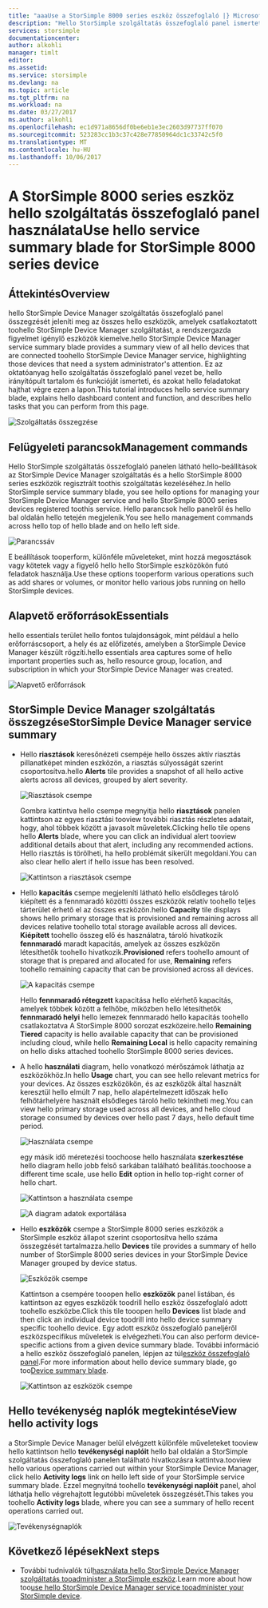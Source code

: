 ```yaml
---
title: "aaaUse a StorSimple 8000 series eszköz összefoglaló |} Microsoft Docs"
description: "Hello StorSimple szolgáltatás összefoglaló panel ismerteti és bemutatja hogyan toouse azt a StorSimple megoldásban toomonitor hello állapotát."
services: storsimple
documentationcenter: 
author: alkohli
manager: timlt
editor: 
ms.assetid: 
ms.service: storsimple
ms.devlang: na
ms.topic: article
ms.tgt_pltfrm: na
ms.workload: na
ms.date: 03/27/2017
ms.author: alkohli
ms.openlocfilehash: ec1d971a8656df0be6eb1e3ec2603d97737ff070
ms.sourcegitcommit: 523283cc1b3c37c428e77850964dc1c33742c5f0
ms.translationtype: MT
ms.contentlocale: hu-HU
ms.lasthandoff: 10/06/2017
---
```

# <a name="use-hello-service-summary-blade-for-storsimple-8000-series-device"></a><span data-ttu-id="20d4d-103">A StorSimple 8000 series eszköz hello szolgáltatás összefoglaló panel használata</span><span class="sxs-lookup"><span data-stu-id="20d4d-103">Use hello service summary blade for StorSimple 8000 series device</span></span>

## <a name="overview"></a><span data-ttu-id="20d4d-104">Áttekintés</span><span class="sxs-lookup"><span data-stu-id="20d4d-104">Overview</span></span>

<span data-ttu-id="20d4d-105">hello StorSimple Device Manager szolgáltatás összefoglaló panel összegzését jeleníti meg az összes hello eszközök, amelyek csatlakoztatott toohello StorSimple Device Manager szolgáltatást, a rendszergazda figyelmet igénylő eszközök kiemelve.</span><span class="sxs-lookup"><span data-stu-id="20d4d-105">hello StorSimple Device Manager service summary blade provides a summary view of all hello devices that are connected toohello StorSimple Device Manager service, highlighting those devices that need a system administrator's attention.</span></span> <span data-ttu-id="20d4d-106">Ez az oktatóanyag hello szolgáltatás összefoglaló panel vezet be, hello irányítópult tartalom és funkcióját ismerteti, és azokat hello feladatokat hajthat végre ezen a lapon.</span><span class="sxs-lookup"><span data-stu-id="20d4d-106">This tutorial introduces hello service summary blade, explains hello dashboard content and function, and describes hello tasks that you can perform from this page.</span></span>

![Szolgáltatás összegzése](./media/storsimple-8000-service-dashboard/service-summary1.png)


## <a name="management-commands"></a><span data-ttu-id="20d4d-108">Felügyeleti parancsok</span><span class="sxs-lookup"><span data-stu-id="20d4d-108">Management commands</span></span>

<span data-ttu-id="20d4d-109">Hello StorSimple szolgáltatás összefoglaló panelen látható hello-beállítások az StorSimple Device Manager szolgáltatás és a hello StorSimple 8000 series eszközök regisztrált toothis szolgáltatás kezeléséhez.</span><span class="sxs-lookup"><span data-stu-id="20d4d-109">In hello StorSimple service summary blade, you see hello options for managing your StorSimple Device Manager service and hello StorSimple 8000 series devices registered toothis service.</span></span> <span data-ttu-id="20d4d-110">Hello parancsok hello panelről és hello bal oldalán hello tetején megjelenik.</span><span class="sxs-lookup"><span data-stu-id="20d4d-110">You see hello management commands across hello top of hello blade and on hello left side.</span></span>

![Parancssáv](./media/storsimple-8000-service-dashboard/service-summary2.png)

<span data-ttu-id="20d4d-112">E beállítások tooperform, különféle műveleteket, mint hozzá megosztások vagy kötetek vagy a figyelő hello hello StorSimple eszközökön futó feladatok használja.</span><span class="sxs-lookup"><span data-stu-id="20d4d-112">Use these options tooperform various operations such as add shares or volumes, or monitor hello various jobs running on hello StorSimple devices.</span></span>


## <a name="essentials"></a><span data-ttu-id="20d4d-113">Alapvető erőforrások</span><span class="sxs-lookup"><span data-stu-id="20d4d-113">Essentials</span></span>

<span data-ttu-id="20d4d-114">hello essentials terület hello fontos tulajdonságok, mint például a hello erőforráscsoport, a hely és az előfizetés, amelyben a StorSimple Device Manager készült rögzíti.</span><span class="sxs-lookup"><span data-stu-id="20d4d-114">hello essentials area captures some of hello important properties such as, hello resource group, location, and subscription in which your StorSimple Device Manager was created.</span></span>

![Alapvető erőforrások](./media/storsimple-8000-service-dashboard/service-summary3.png)

## <a name="storsimple-device-manager-service-summary"></a><span data-ttu-id="20d4d-116">StorSimple Device Manager szolgáltatás összegzése</span><span class="sxs-lookup"><span data-stu-id="20d4d-116">StorSimple Device Manager service summary</span></span>

* <span data-ttu-id="20d4d-117">Hello **riasztások** keresőnézeti csempéje hello összes aktív riasztás pillanatképet minden eszközön, a riasztás súlyosságát szerint csoportosítva.</span><span class="sxs-lookup"><span data-stu-id="20d4d-117">hello **Alerts** tile provides a snapshot of all hello active alerts across all devices, grouped by alert severity.</span></span>

    ![Riasztások csempe](./media/storsimple-8000-service-dashboard/service-summary4.png)

    <span data-ttu-id="20d4d-119">Gombra kattintva hello csempe megnyitja hello **riasztások** panelen kattintson az egyes riasztási tooview további riasztás részletes adatait, hogy, ahol többek között a javasolt műveletek.</span><span class="sxs-lookup"><span data-stu-id="20d4d-119">Clicking hello tile opens hello **Alerts** blade, where you can click an individual alert tooview additional details about that alert, including any recommended actions.</span></span> <span data-ttu-id="20d4d-120">Hello riasztás is törölheti, ha hello problémát sikerült megoldani.</span><span class="sxs-lookup"><span data-stu-id="20d4d-120">You can also clear hello alert if hello issue has been resolved.</span></span>

    ![Kattintson a riasztások csempe](./media/storsimple-8000-service-dashboard/service-summary8.png)

* <span data-ttu-id="20d4d-122">Hello **kapacitás** csempe megjeleníti látható hello elsődleges tároló kiépített és a fennmaradó közötti összes eszközök relatív toohello teljes tárterület érhető el az összes eszközön.</span><span class="sxs-lookup"><span data-stu-id="20d4d-122">hello **Capacity** tile displays shows hello primary storage that is provisioned and remaining across all devices relative toohello total storage available across all devices.</span></span> <span data-ttu-id="20d4d-123">**Kiépített** toohello összeg elő és használatra, tároló hivatkozik **fennmaradó** maradt kapacitás, amelyek az összes eszközön létesíthetők toohello hivatkozik.</span><span class="sxs-lookup"><span data-stu-id="20d4d-123">**Provisioned** refers toohello amount of storage that is prepared and allocated for use, **Remaining** refers toohello remaining capacity that can be provisioned across all devices.</span></span>

    ![A kapacitás csempe](./media/storsimple-8000-service-dashboard/service-summary6.png)

    <span data-ttu-id="20d4d-125">Hello **fennmaradó rétegzett** kapacitása hello elérhető kapacitás, amelyek többek között a felhőbe, miközben hello létesíthetők **fennmaradó helyi** hello lemezek fennmaradó hello kapacitás toohello csatlakoztatva A StorSimple 8000 sorozat eszközeire.</span><span class="sxs-lookup"><span data-stu-id="20d4d-125">hello **Remaining Tiered** capacity is hello available capacity that can be provisioned including cloud, while hello **Remaining Local** is hello capacity remaining on hello disks attached toohello StorSimple 8000 series devices.</span></span>


* <span data-ttu-id="20d4d-126">A hello **használati** diagram, hello vonatkozó mérőszámok láthatja az eszközökhöz.</span><span class="sxs-lookup"><span data-stu-id="20d4d-126">In hello **Usage** chart, you can see hello relevant metrics for your devices.</span></span> <span data-ttu-id="20d4d-127">Az összes eszközökön, és az eszközök által használt keresztül hello elmúlt 7 nap, hello alapértelmezett időszak hello felhőtárhelyére használt elsődleges tároló hello tekintheti meg.</span><span class="sxs-lookup"><span data-stu-id="20d4d-127">You can view hello primary storage used across all devices, and hello cloud storage consumed by devices over hello past 7 days, hello default time period.</span></span> 

    ![Használata csempe](./media/storsimple-8000-service-dashboard/service-summary7.png) 

    <span data-ttu-id="20d4d-129">egy másik idő méretezési toochoose hello használata **szerkesztése** hello diagram hello jobb felső sarkában található beállítás.</span><span class="sxs-lookup"><span data-stu-id="20d4d-129">toochoose a different time scale, use hello **Edit** option in hello top-right corner of hello chart.</span></span>

     ![Kattintson a használata csempe](./media/storsimple-8000-service-dashboard/service-summary10.png)

     ![A diagram adatok exportálása](./media/storsimple-8000-service-dashboard/service-summary11.png)

* <span data-ttu-id="20d4d-132">Hello **eszközök** csempe a StorSimple 8000 series eszközök a StorSimple eszköz állapot szerint csoportosítva hello száma összegzését tartalmazza.</span><span class="sxs-lookup"><span data-stu-id="20d4d-132">hello **Devices** tile provides a summary of hello number of StorSimple 8000 series devices in your StorSimple Device Manager grouped by device status.</span></span> 

    ![Eszközök csempe](./media/storsimple-8000-service-dashboard/service-summary5.png)

    <span data-ttu-id="20d4d-134">Kattintson a csempére tooopen hello **eszközök** panel listában, és kattintson az egyes eszközök toodrill hello eszköz összefoglaló adott toohello eszközbe.</span><span class="sxs-lookup"><span data-stu-id="20d4d-134">Click this tile tooopen hello **Devices** list blade and then click an individual device toodrill into hello device summary specific toohello device.</span></span> <span data-ttu-id="20d4d-135">Egy adott eszköz összefoglaló paneljéről eszközspecifikus műveletek is elvégezheti.</span><span class="sxs-lookup"><span data-stu-id="20d4d-135">You can also perform device-specific actions from a given device summary blade.</span></span> <span data-ttu-id="20d4d-136">További információ a hello eszköz összefoglaló panelen, lépjen az túl[eszköz összefoglaló panel](storsimple-8000-device-dashboard.md).</span><span class="sxs-lookup"><span data-stu-id="20d4d-136">For more information about hello device summary blade, go too[Device summary blade](storsimple-8000-device-dashboard.md).</span></span>

    ![Kattintson az eszközök csempe](./media/storsimple-8000-service-dashboard/service-summary9.png)

## <a name="view-hello-activity-logs"></a><span data-ttu-id="20d4d-138">Hello tevékenység naplók megtekintése</span><span class="sxs-lookup"><span data-stu-id="20d4d-138">View hello activity logs</span></span>

<span data-ttu-id="20d4d-139">a StorSimple Device Manager belül elvégzett különféle műveleteket tooview hello kattintson hello **tevékenységi naplóit** hello bal oldalán a StorSimple szolgáltatás összefoglaló panelen található hivatkozásra kattintva.</span><span class="sxs-lookup"><span data-stu-id="20d4d-139">tooview hello various operations carried out within your StorSimple Device Manager, click hello **Activity logs** link on hello left side of your StorSimple service summary blade.</span></span> <span data-ttu-id="20d4d-140">Ezzel megnyitná toohello **tevékenységi naplóit** panel, ahol láthatja hello végrehajtott legutóbbi műveletek összegzését.</span><span class="sxs-lookup"><span data-stu-id="20d4d-140">This takes you toohello **Activity logs** blade, where you can see a summary of hello recent operations carried out.</span></span>

![Tevékenységnaplók](./media/storsimple-8000-service-dashboard/activity-logs1.png)
## <a name="next-steps"></a><span data-ttu-id="20d4d-142">Következő lépések</span><span class="sxs-lookup"><span data-stu-id="20d4d-142">Next steps</span></span>

* <span data-ttu-id="20d4d-143">További tudnivalók túl[használata hello StorSimple Device Manager szolgáltatás tooadminister a StorSimple eszköz](storsimple-8000-manager-service-administration.md).</span><span class="sxs-lookup"><span data-stu-id="20d4d-143">Learn more about how too[use hello StorSimple Device Manager service tooadminister your StorSimple device](storsimple-8000-manager-service-administration.md).</span></span>

